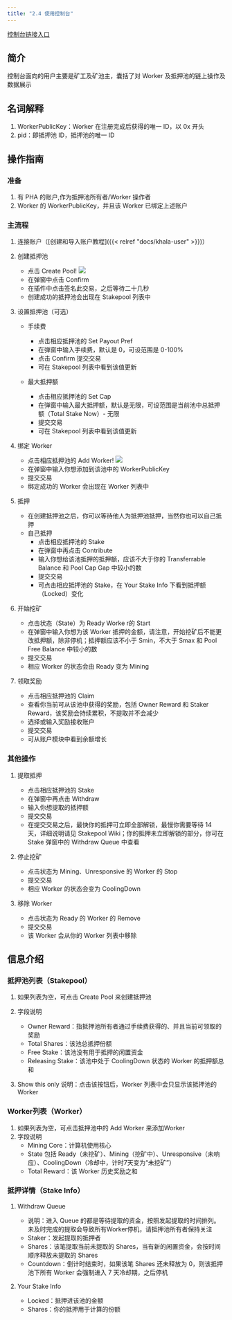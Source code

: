 ```yaml
---
title: "2.4 使用控制台"
---
```


[控制台链接入口](https://app-test.phala.network/console)

## 简介

控制台面向的用户主要是矿工及矿池主，囊括了对 Worker 及抵押池的链上操作及数据展示

## 名词解释

1. WorkerPublicKey：Worker 在注册完成后获得的唯一 ID，以 0x 开头
1. pid：即抵押池 ID，抵押池的唯一 ID

## 操作指南

### 准备

1. 有 PHA 的账户,作为抵押池所有者/Worker 操作者
1. Worker 的 WorkerPublicKey，并且该 Worker 已绑定上述账户

### 主流程

1. 连接账户（[创建和导入账户教程]({{< relref "docs/khala-user" >}})）
1. 创建抵押池
   - 点击 Create Pool!
      ![](/images/docs/khala-mining/2-5-1.png)
   - 在弹窗中点击 Confirm
   - 在插件中点击签名此交易，之后等待二十几秒
   - 创建成功的抵押池会出现在 Stakepool 列表中

3. 设置抵押池（可选）
   - 手续费
      - 点击相应抵押池的 Set Payout Pref
      - 在弹窗中输入手续费，默认是 0，可设范围是 0-100%
      - 点击 Confirm 提交交易
      - 可在 Stakepool 列表中看到该值更新

   - 最大抵押额
      - 点击相应抵押池的 Set Cap
      - 在弹窗中输入最大抵押额，默认是无限，可设范围是当前池中总抵押额（Total Stake Now）- 无限
      - 提交交易
      - 可在 Stakepool 列表中看到该值更新

4. 绑定 Worker
   - 点击相应抵押池的 Add Worker!
      ![](/images/docs/khala-mining/2-5-2.png)
   - 在弹窗中输入你想添加到该池中的 WorkerPublicKey
   - 提交交易
   - 绑定成功的 Worker 会出现在 Worker 列表中

5. 抵押
   - 在创建抵押池之后，你可以等待他人为抵押池抵押，当然你也可以自己抵押
   - 自己抵押
      - 点击相应抵押池的 Stake
      - 在弹窗中再点击 Contribute
      - 输入你想给该池抵押的抵押额，应该不大于你的 Transferrable Balance 和 Pool Cap Gap 中较小的数
      - 提交交易
      - 可点击相应抵押池的 Stake，在 Your Stake Info 下看到抵押额（Locked）变化

6. 开始挖矿
   - 点击状态（State）为 Ready Worke r的 Start
   - 在弹窗中输入你想为该 Worker 抵押的金额，请注意，开始挖矿后不能更改抵押额，除非停机；抵押额应该不小于 Smin，不大于 Smax 和 Pool Free Balance 中较小的数
   - 提交交易
   - 相应 Worker 的状态会由 Ready 变为 Mining

7. 领取奖励
   - 点击相应抵押池的 Claim
   - 查看你当前可从该池中获得的奖励，包括 Owner Reward 和 Staker Reward，该奖励会持续累积，不提取并不会减少
   - 选择或输入奖励接收账户
   - 提交交易
   - 可从账户模块中看到余额增长
### 其他操作

1. 提取抵押
   - 点击相应抵押池的 Stake
   - 在弹窗中再点击 Withdraw
   - 输入你想提取的抵押额
   - 提交交易
   - 在提交交易之后，最快你的抵押可立即全部解锁，最慢你需要等待 14 天，详细说明请见 Stakepool Wiki；你的抵押未立即解锁的部分，你可在 Stake 弹窗中的 Withdraw Queue 中查看

2. 停止挖矿
   - 点击状态为 Mining、Unresponsive 的 Worker 的 Stop
   - 提交交易
   - 相应 Worker 的状态会变为 CoolingDown

3. 移除 Worker
   - 点击状态为 Ready 的 Worker 的 Remove
   - 提交交易
   - 该 Worker 会从你的 Worker 列表中移除
## 信息介绍
### 抵押池列表（Stakepool）

1. 如果列表为空，可点击 Create Pool 来创建抵押池
1. 字段说明
   - Owner Reward：指抵押池所有者通过手续费获得的、并且当前可领取的奖励
   - Total Shares：该池总抵押份额
   - Free Stake：该池没有用于抵押的闲置资金
   - Releasing Stake：该池中处于 CoolingDown 状态的 Worker 的抵押额总和

3. Show this only 说明：点击该按钮后，Worker 列表中会只显示该抵押池的 Worker
### Worker列表（Worker）

1. 如果列表为空，可点击抵押池中的 Add Worker 来添加Worker
1. 字段说明
   - Mining Core：计算机使用核心
   - State 包括 Ready（未挖矿）、Mining（挖矿中）、Unresponsive（未响应）、CoolingDown（冷却中，计时7天变为“未挖矿”）
   - Total Reward：该 Worker 历史奖励之和
### 抵押详情（Stake Info）

1. Withdraw Queue
   - 说明：进入 Queue 的都是等待提取的资金，按照发起提取的时间排列。未及时完成的提取会导致所有Worker停机，请抵押池所有者保持关注
   - Staker：发起提取的抵押者
   - Shares：该笔提取当前未提取的 Shares，当有新的闲置资金，会按时间顺序释放未提取的 Shares
   - Countdown：倒计时结束时，如果该笔 Shares 还未释放为 0，则该抵押池下所有 Worker 会强制进入 7 天冷却期，之后停机

2. Your Stake Info
   - Locked：抵押进该池的金额
   - Shares：你的抵押用于计算的份额

